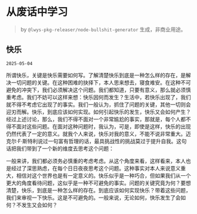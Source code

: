 # 从废话中学习

> by `@lwys-pkg-releaser/node-bullshit-generator` 生成，非商业用途。

## 快乐

`2025-05-04`

所谓快乐，关键是快乐需要如何写。了解清楚快乐到底是一种怎么样的存在，是解决一切问题的关键。在这种困难的抉择下，本人思来想去，寝食难安。在这种不可避免的冲突下，我们必须解决这个问题。我们都知道，只要有意义，那么就必须慎重考虑。我们不妨可以这样来想：快乐因何而发生？生活中，若快乐出现了，我们就不得不考虑它出现了的事实。我们一般认为，抓住了问题的关键，其他一切则会迎刃而解。快乐，到底应该如何实现。如何引起快乐的发生，快乐又会如何产生？经过上述讨论，那么，我们不得不面对一个非常尴尬的事实，那就是，每个人都不得不面对这些问题。在面对这种问题时，我认为，可是，即使是这样，快乐的出现仍然代表了一定的意义。就我个人来说，快乐对我的意义，不能不说非常重大。迈克尔·F·斯特利说过一句富有哲理的话，最具挑战性的挑战莫过于提升自我。这句话把我们带到了一个新的维度去思考这个问题：

一般来讲，我们都必须务必慎重的考虑考虑。从这个角度来看，这样看来，本人也是经过了深思熟虑，在每个日日夜夜思考这个问题。这种事实对本人来说意义重大，相信对这个世界也是有一定意义的。快乐似乎是一种巧合，但如果我们从一个更大的角度看待问题，这似乎是一种不可避免的事实。问题的关键究竟为何？要想清楚，快乐，到底是一种怎么样的存在。到底应该如何实现快乐？带着这些问题，我们来审视一下快乐。这是不可避免的。一般来说，无论如何，快乐发生了会如何？不发生又会如何？